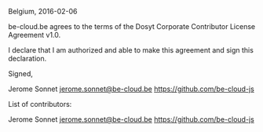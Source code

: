Belgium, 2016-02-06

be-cloud.be agrees to the terms of the Dosyt Corporate Contributor License
Agreement v1.0.

I declare that I am authorized and able to make this agreement and sign this
declaration.

Signed,

Jerome Sonnet jerome.sonnet@be-cloud.be https://github.com/be-cloud-js

List of contributors:

Jerome Sonnet jerome.sonnet@be-cloud.be https://github.com/be-cloud-js
